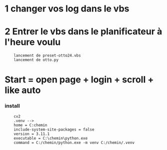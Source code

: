 ﻿# 1 changer vos log dans le vbs

# 2 Entrer le vbs dans le planificateur à l'heure voulu
        lancement de preset-otto24.vbs
        lancement de otto.py

# Start = open page + login + scroll + like auto

### install
        cv2
        .venv --> 
        home = C:chemin
        include-system-site-packages = false
        version = 3.11.1
        executable = C:\chemin\python.exe
        command = C:/chemin/python.exe -m venv C:/chemin/.venv

